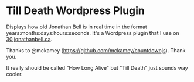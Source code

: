 Till Death Wordpress Plugin
===========================

Displays how old Jonathan Bell is in real time in the format years:months:days:hours:seconds. It's a Wordpress plugin that I use on [30.jonathanbell.ca](http://30.jonathanbell.ca).

Thanks to @mckamey (https://github.com/mckamey/countdownjs). Thank you.

It really should be called "How Long Alive" but "Till Death" just sounds way cooler.
